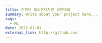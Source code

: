 ```yaml
---
title: 전북대 캡스톤디자인 경진대회
summary: Write about your project here...
tags:
  - ML
date: 2022-01-01
external_link: http://github.com
---
```

